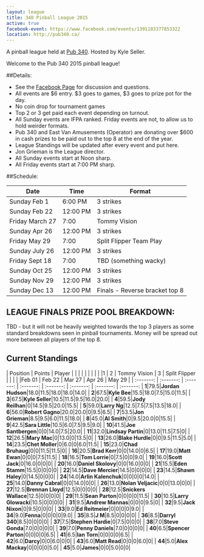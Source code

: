 ```yaml
---
layout: league
title: 340 Pinball League 2015
active: true
facebook-event: https://www.facebook.com/events/1391183377853322
location: http://pub340.ca/
---
```


<p class="message">
   A pinball league held at <a href="http://pub340.ca/pinball-2/">Pub 340</a>. Hosted by Kyle Seller. 
</p>

Welcome to the Pub 340 2015 pinball league!

##Details:
- See the [Facebook Page](https://www.facebook.com/events/1391183377853322) for discussion and questions.
- All events are $6 entry. $3 goes to games, $3 goes to prize pot for the day. 
- No coin drop for tournament games
- Top 2 or 3 get paid each event depending on turnout.
- All Sunday events are IFPA ranked. Friday events are not, to allow us to hold weirder formats.
- Pub 340 and East Van Amusements (Operator) are donating over $600 in cash prizes to be paid out to the top 8 at the end of the year.
- League Standings will be updated after every event and put here.
- Jon Grieman is the League director.
- All Sunday events start at Noon sharp. 
- All Friday events start at 7:00 PM sharp.

##Schedule:

| Date | Time | Format 
| ---- | ---- | -----
| Sunday Feb 1 |6:00 PM| 3 strikes
| Sunday Feb 22 |12:00 PM| 3 strikes 
| Friday March 27 |7:00| Tommy Vision 
| Sunday Apr 26 |12:00 PM| 3 strikes 
| Friday May 29 |7:00| Split Flipper Team Play 
| Sunday July 26 |12:00 PM| 3 strikes 
| Friday Sept 18 |7:00| TBD (something wacky)
| Sunday Oct 25 |12:00 PM| 3 strikes 
| Sunday Nov 29 |12:00 PM| 3 strikes 
| Sunday Dec 13 |12:00 PM| Finals - Reverse bracket top 8

## LEAGUE FINALS PRIZE POOL BREAKDOWN:
TBD - but it will not be heavily weighted towards the top 3 players as some standard breakdowns seen in pinball tournaments. Money will be spread out more between all players of the top 8.

## Current Standings

| Position | Points | Player | | | | | |
 | | | |1 | 2 | Tommy Vision | 3 | Split Flipper | 
 | | | |Feb 01 | Feb 22 | Mar 27 | Apr 26 | May 29 | 
| :-------: | :-------: | :-------: | :-------: | :-------: | :-------: | :-------: | :-------: 
| **1**|79.5|**Jordan Hudson**|18.0|11.5|18.0|18.0|14.0|
| **2**|67.5|**Kyle Bee**|15.5|18.0|7.5|15.0|11.5|
| **3**|67.5|**Kyle Seller**|10.5|11.5|9.5|16.0|20.0|
| **4**|59.5|**Jody Reilhan**|0|14.5|9.5|20.0|15.5|
| **5**|59.0|**Larry Ng**|12.5|7.5|7.5|13.5|18.0|
| **6**|56.0|**Robert Gagno**|20.0|20.0|0|9.5|6.5|
| **7**|53.5|**Jon Grieman**|8.5|9.5|6.0|11.5|18.0|
| **8**|45.0|**Al Smith**|0|9.5|20.0|0|15.5|
| **9**|42.5|**Sara Little**|10.5|6.0|7.5|9.5|9.0|
| **10**|41.5|**Joe Santbergen**|0|0|14.0|7.5|20.0|
| **11**|32.0|**Lindsay Partin**|0|13.0|11.5|7.5|0|
| **12**|26.5|**Mary Mac**|0|13.0|0|13.5|0|
| **13**|26.0|**Blake Hurdle**|0|0|9.5|11.5|5.0|
| **14**|23.5|**Chet Moller**|0|6.0|0|6.0|11.5|
| **15**|23.0|**Chad Bruhaug**|0|0|11.5|11.5|0|
| **16**|20.5|**Brad Kerr**|0|0|14.0|0|6.5|
| **17**|19.0|**Matt Ewan**|0|0|0|7.5|11.5|
| **18**|16.5|**Tom Lorrie**|0|7.5|0|0|9.0|
| **19**|16.0|**Scott Jack**|0|16.0|0|0|0|
| **20**|16.0|**Daniel Skolovy**|0|0|16.0|0|0|
| **21**|15.5|**Eden Stamm**|15.5|0|0|0|0|
| **22**|14.5|**Dave Mercier**|14.5|0|0|0|0|
| **23**|14.5|**Shawn Haley**|0|14.5|0|0|0|
| **24**|14.0|**Arlin Kalenchuk**|0|0|0|0|14.0|
| **25**|14.0|**Danny Cabral**|0|0|14.0|0|0|
| **26**|13.0|**Nolan Veljacic**|0|0|13.0|0|0|
| **27**|12.5|**Brennan Lloyd**|12.5|0|0|0|0|
| **28**|12.5|**Snickers Wallace**|12.5|0|0|0|0|
| **29**|11.5|**Sean Parton**|0|0|0|0|11.5|
| **30**|10.5|**Larry Glowacki**|10.5|0|0|0|0|
| **31**|9.5|**Andrew Mannas**|0|0|0|9.5|0|
| **32**|9.5|**Jack Nixon**|0|9.5|0|0|0|
| **33**|9.0|**Ed Reitmeier**|0|0|0|0|9.0|
| **34**|9.0|**Fenna**|0|0|0|0|9.0|
| **35**|8.5|**J M**|8.5|0|0|0|0|
| **36**|8.5|**Darryl 340**|8.5|0|0|0|0|
| **37**|7.5|**Stephen Hardie**|0|7.5|0|0|0|
| **38**|7.0|**Steve Gonda**|7.0|0|0|0|0|
| **39**|7.0|**Penny Daniels**|7.0|0|0|0|0|
| **40**|6.5|**Spencer Parton**|0|0|0|0|6.5|
| **41**|6.5|**Ian Torn**|0|0|0|0|6.5|
| **42**|6.0|**Darcy**|0|0|6.0|0|0|
| **43**|6.0|**Matt Read**|0|0|0|6.0|0|
| **44**|5.0|**Alex Mackay**|0|0|0|0|5.0|
| **45**|5.0|**James**|0|0|5.0|0|0|
